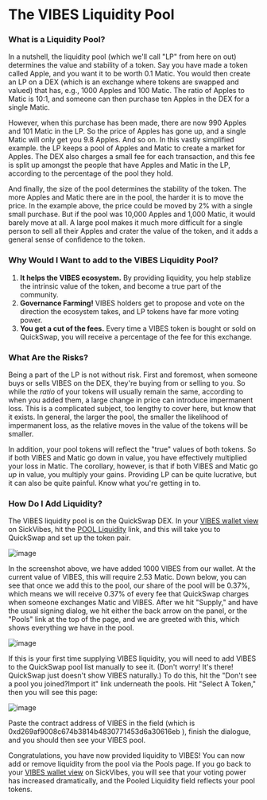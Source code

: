 # The VIBES Liquidity Pool

### What is a Liquidity Pool? 
In a nutshell, the liquidity pool (which we'll call "LP" from here on out) determines the value and stability of a token. Say you have made a token called Apple, and you want it to be worth 0.1 Matic. You would then create an LP on a DEX (which is an exchange where tokens are swapped and valued) that has, e.g., 1000 Apples and 100 Matic. The ratio of Apples to Matic is 10:1, and someone can then purchase ten Apples in the DEX for a single Matic. 

However, when this purchase has been made, there are now 990 Apples and 101 Matic in the LP. So the price of Apples has gone up, and a single Matic will only get you 9.8 Apples. And so on. In this vastly simplified example. the LP keeps a pool of Apples and Matic to create a market for Apples. The DEX also charges a small fee for each transaction, and this fee is split up amongst the people that have Apples and Matic in the LP, according to the percentage of the pool they hold. 

And finally, the size of the pool determines the stability of the token. The more Apples and Matic there are in the pool, the harder it is to move the price. In the example above, the price could be moved by 2% with a single small purchase. But if the pool was 10,000 Apples and 1,000 Matic, it would barely move at all. A large pool makes it much more difficult for a single person to sell all their Apples and crater the value of the token, and it adds a general sense of confidence to the token. 

### Why Would I Want to add to the VIBES Liquidity Pool? 
1. **It helps the VIBES ecosystem.** By providing liquidity, you help stablize the intrinsic value of the token, and become a true part of the community. 
2. **Governance Farming!** VIBES holders get to propose and vote on the direction the ecosystem takes, and LP tokens have far more voting power.
3. **You get a cut of the fees.** Every time a VIBES token is bought or sold on QuickSwap, you will receive a percentage of the fee for this exchange.

### What Are the Risks?
Being a part of the LP is not without risk. First and foremost, when someone buys or sells VIBES on the DEX, they're buying from or selling to you. So while the *ratio* of your tokens will usually remain the same, according to when you added them, a large change in price can introduce impermanent loss. This is a complicated subject, too lengthy to cover here, but know that it exists. In general, the larger the pool, the smaller the likelihood of impermanent loss, as the relative moves in the value of the tokens will be smaller. 

In addition, your pool tokens will reflect the "true" values of both tokens. So if both VIBES and Matic go down in value, you have effectively multiplied your loss in Matic. The corollary, however, is that if both VIBES and Matic go *up* in value, you multiply your gains. Providing LP can be quite lucrative, but it can also be quite painful. Know what you're getting in to. 


### How Do I Add Liquidity?
The VIBES liquidity pool is on the QuickSwap DEX. In your [VIBES wallet view](https://www.sickvibes.xyz/wallet) on SickVibes, hit the [POOL Liquidity](https://quickswap.exchange/#/add/0xd269af9008c674b3814b4830771453d6a30616eb/ETH) link, and this will take you to QuickSwap and set up  the token pair. 

![image](https://user-images.githubusercontent.com/1514777/125486571-b4c802de-248e-46f2-98ab-8b8f3f59f149.png)

In the screenshot above, we have added 1000 VIBES from our wallet. At the current value of VIBES, this will require 2.53 Matic. Down below, you can see that once we add this to the pool, our share of the pool will be 0.37%, which means we will receive 0.37% of every fee that QuickSwap charges when someone exchanges Matic and VIBES. After we hit "Supply," and have the usual signing dialog, we hit either the back arrow on the panel, or the "Pools" link at the top of the page, and we are greeted with this, which shows everything we have in the pool. 

![image](https://user-images.githubusercontent.com/1514777/125487269-7ae280a0-ccfd-4163-b6a8-4c7771aaeef8.png)

If this is your first time supplying VIBES liquidity, you will need to add VIBES to the QuickSwap pool list manually to see it. (Don't worry! It's there! QuickSwap just doesn't show VIBES naturally.) To do this, hit the "Don't see a pool you joined?Import it" link underneath the pools. Hit "Select A Token," then you will see this page: 

![image](https://user-images.githubusercontent.com/1514777/125487762-77ce9e8f-0f85-49a8-9df9-ab057b0c8a4b.png)

Paste the contract address of VIBES in the field (which is 0xd269af9008c674b3814b4830771453d6a30616eb ), finish the dialogue, and you should then see your VIBES pool. 

Congratulations, you have now provided liquidity to VIBES! You can now add or remove liquidity from the pool via the Pools page. If you go back to your [VIBES wallet view](https://www.sickvibes.xyz/wallet) on SickVibes, you will see that your voting power has increased dramatically, and the Pooled Liquidity field reflects your pool tokens. 

